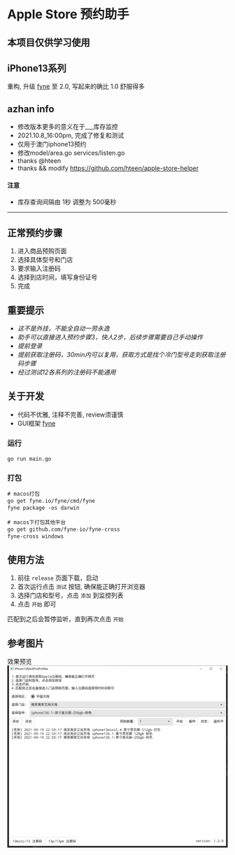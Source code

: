 # Apple Store 预约助手
## 本项目仅供学习使用
## iPhone13系列
重构, 升级 [fyne](https://github.com/fyne-io/fyne) 至 2.0, 写起来的确比 1.0 舒服得多

## azhan info
* 修改版本更多的意义在于___库存监控
* 2021.10.8_16:00pm, 完成了修复和测试
* 仅用于澳门iphone13预约
* 修改model/area.go  services/listen.go
* thanks @hteen
* thanks && modify https://github.com/hteen/apple-store-helper

#### 注意
* 库存查询间隔由 1秒 调整为 500毫秒

- - -

## 正常预约步骤
1. 进入商品预购页面
2. 选择具体型号和门店
3. 要求输入注册码
4. 选择到店时间，填写身份证号
5. 完成

## 重要提示
* *这不是外挂，不能全自动一劳永逸*
* *助手可以直接进入预约步骤3，快人2步，后续步骤需要自己手动操作*
* *提前登录*
* *提前获取注册码，30min内可以复用，获取方式是找个冷门型号走到获取注册码步骤*
* *经过测试12各系列的注册码不能通用*


## 关于开发
* 代码不优雅, 注释不完善, review须谨慎
* GUI框架 [fyne](https://github.com/fyne-io/fyne)

### 运行
```shell script
go run main.go
```

### 打包
```
# macos打包
go get fyne.io/fyne/cmd/fyne
fyne package -os darwin

# macos下打包其他平台
go get github.com/fyne-io/fyne-cross
fyne-cross windows
```

## 使用方法

1. 前往 `release` 页面下载，启动
2. 首次运行点击 `测试` 按钮, 确保能正确打开浏览器
3. 选择门店和型号，点击 `添加` 到监控列表
4. 点击 `开始` 即可

匹配到之后会暂停监听，直到再次点击 `开始`

## 参考图片

效果预览
![效果预览](./images/0.png)




